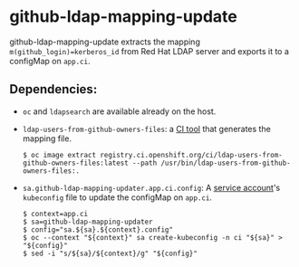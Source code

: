 # github-ldap-mapping-update

github-ldap-mapping-update extracts the mapping `m(github_login)=kerberos_id` from Red Hat LDAP server and exports it to a configMap on `app.ci`.

## Dependencies:

- `oc` and `ldapsearch` are available already on the host.
- `ldap-users-from-github-owners-files`: a [CI tool](https://github.com/openshift/ci-tools/tree/master/cmd/ldap-users-from-github-owners-files) that generates the mapping file.

    ```console
    $ oc image extract registry.ci.openshift.org/ci/ldap-users-from-github-owners-files:latest --path /usr/bin/ldap-users-from-github-owners-files:.
    ```
- `sa.github-ldap-mapping-updater.app.ci.config`: A [service account](https://github.com/openshift/release/blob/9b99d73667b1fdcb300bcd641e6de11e665b5a09/clusters/app.ci/assets/admin_github-ldap-mapping-updater_rbac.yaml#L6-L7)'s `kubeconfig` file to update the configMap on `app.ci`.

    ```console
    $ context=app.ci
    $ sa=github-ldap-mapping-updater
    $ config="sa.${sa}.${context}.config"
    $ oc --context "${context}" sa create-kubeconfig -n ci "${sa}" > "${config}"
    $ sed -i "s/${sa}/${context}/g" "${config}"
    ```

